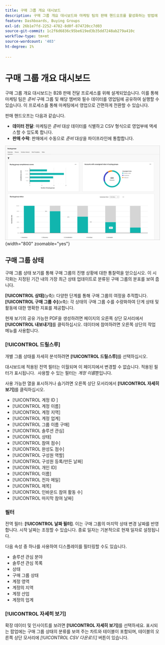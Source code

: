 ```yaml
---
title: 구매 그룹 개요 대시보드
description: 구매 그룹 개요 대시보드와 마케팅 팀의 판매 핸드오프를 활성화하는 방법에 대해 알아봅니다.
feature: Dashboards, Buying Groups
exl-id: 26b1e7fd-2252-4782-8d0f-874720cc7d03
source-git-commit: 1c2f6d6836c95be619ed3b35dd7248ab279a410c
workflow-type: tm+mt
source-wordcount: '403'
ht-degree: 1%

---
```


# 구매 그룹 개요 대시보드

구매 그룹 개요 대시보드는 B2B 판매 전달 프로세스를 위해 설계되었습니다. 이를 통해 마케팅 팀은 _준비_ 구매 그룹 및 해당 멤버와 필수 데이터를 영업팀에 공유하여 실행할 수 있습니다. 이 프로세스를 통해 마케팅에서 영업으로 간편하게 전환할 수 있습니다.

판매 핸드오프는 다음과 같습니다.

* **데이터 전달**: 마케팅은 _준비_ 대상 데이터를 식별하고 CSV 형식으로 영업부에 액세스할 수 있도록 합니다. 
* **판매 수락**: 판매에서 수동으로 _준비_ 대상을 파이프라인에 통합합니다.

![구매 그룹 개요](./assets/buying-groups-overview.png){width="800" zoomable="yes"}

## 구매 그룹 상태

구매 그룹 상태 보기를 통해 구매 그룹의 진행 상황에 대한 통찰력을 얻으십시오. 이 시각화는 지정된 기간 내의 가장 최근 상태 업데이트로 분류된 구매 그룹의 분포를 보여 줍니다.

**[!UICONTROL 상태]**(y축): 다양한 단계를 통해 구매 그룹의 여정을 추적합니다.
**[!UICONTROL 구매 그룹 수]**(x축): 각 상태의 구매 그룹 수를 수량화하여 단계 상태 및 활동에 대한 명확한 지표를 제공합니다.

현재 보기의 공유 가능한 PDF을 생성하려면 페이지의 오른쪽 상단 모서리에서 **[!UICONTROL 내보내기]**&#x200B;를 클릭하십시오. 데이터에 참여하려면 오른쪽 상단의 작업 메뉴를 사용합니다.

### [!UICONTROL 드릴스루]

개별 그룹 상태를 자세히 분석하려면 **[!UICONTROL 드릴스루]**&#x200B;를 선택하십시오.

대시보드에 적용된 전역 필터는 이월되며 이 페이지에서 변경할 수 없습니다.
적용된 필터가 표시됩니다. 
사용할 수 있는 필터는 _계정 이름_&#x200B;뿐입니다.

사용 가능한 열을 표시하거나 숨기려면 오른쪽 상단 모서리에서 **[!UICONTROL 자세히 보기]**&#x200B;를 클릭하십시오.

* [!UICONTROL 계정 ID ]
* [!UICONTROL 계정 이름]
* [!UICONTROL 계정 지역]
* [!UICONTROL 계정 업계]
* [!UICONTROL 그룹 이름 구매]
* [!UICONTROL 솔루션 관심]
* [!UICONTROL 상태]
* [!UICONTROL 참여 점수]
* [!UICONTROL 완성도 점수]
* [!UICONTROL 구성원 역할]
* [!UICONTROL 구성원 등록/만든 날짜]
* [!UICONTROL 개인 ID]
* [!UICONTROL 이름]
* [!UICONTROL 전자 메일]
* [!UICONTROL 제목]
* [!UICONTROL 인바운드 참여 활동 수]
* [!UICONTROL 마지막 참여 날짜]

### 필터

전역 필터: **[!UICONTROL 날짜 필터]**. 이는 구매 그룹의 마지막 상태 변경 날짜를 반영합니다. 시작 날짜는 조정할 수 있습니다. 종료 일자는 기본적으로 현재 일자로 설정됩니다.

다음 속성 중 하나를 사용하여 디스플레이를 필터링할 수도 있습니다.

* 솔루션 관심 분야
* 솔루션 관심 목록
* 상태
* 구매 그룹 상태
* 계정 영역
* 계정의 지역
* 계정 산업
* 계정의 업계

### [!UICONTROL 자세히 보기]

확장 데이터 및 인사이트를 보려면 **[!UICONTROL 자세히 보기]**&#x200B;를 선택하세요. 표시되는 팝업에는 구매 그룹 상태의 분류를 보여 주는 차트와 테이블이 포함되며, 테이블의 오른쪽 상단 모서리에 _[!UICONTROL CSV 다운로드]_ 버튼이 있습니다.
